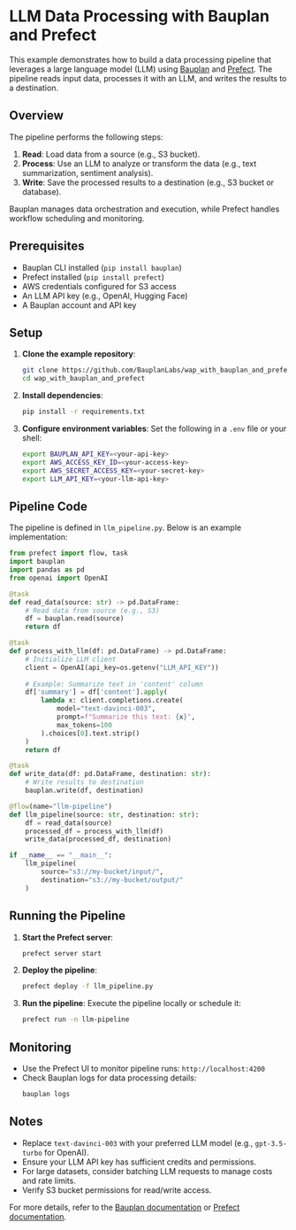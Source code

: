 # LLM Data Processing with Bauplan and Prefect

This example demonstrates how to build a data processing pipeline that leverages a large language model (LLM) using [Bauplan](https://docs.bauplanlabs.com/) and [Prefect](https://docs.prefect.io/). The pipeline reads input data, processes it with an LLM, and writes the results to a destination.

## Overview

The pipeline performs the following steps:
1. **Read**: Load data from a source (e.g., S3 bucket).
2. **Process**: Use an LLM to analyze or transform the data (e.g., text summarization, sentiment analysis).
3. **Write**: Save the processed results to a destination (e.g., S3 bucket or database).

Bauplan manages data orchestration and execution, while Prefect handles workflow scheduling and monitoring.

## Prerequisites

- Bauplan CLI installed (`pip install bauplan`)
- Prefect installed (`pip install prefect`)
- AWS credentials configured for S3 access
- An LLM API key (e.g., OpenAI, Hugging Face)
- A Bauplan account and API key

## Setup

1. **Clone the example repository**:
   ```bash
   git clone https://github.com/BauplanLabs/wap_with_bauplan_and_prefect.git
   cd wap_with_bauplan_and_prefect
   ```

2. **Install dependencies**:
   ```bash
   pip install -r requirements.txt
   ```

3. **Configure environment variables**:
   Set the following in a `.env` file or your shell:
   ```bash
   export BAUPLAN_API_KEY=<your-api-key>
   export AWS_ACCESS_KEY_ID=<your-access-key>
   export AWS_SECRET_ACCESS_KEY=<your-secret-key>
   export LLM_API_KEY=<your-llm-api-key>
   ```

## Pipeline Code

The pipeline is defined in `llm_pipeline.py`. Below is an example implementation:

```python
from prefect import flow, task
import bauplan
import pandas as pd
from openai import OpenAI

@task
def read_data(source: str) -> pd.DataFrame:
    # Read data from source (e.g., S3)
    df = bauplan.read(source)
    return df

@task
def process_with_llm(df: pd.DataFrame) -> pd.DataFrame:
    # Initialize LLM client
    client = OpenAI(api_key=os.getenv("LLM_API_KEY"))
    
    # Example: Summarize text in 'content' column
    df['summary'] = df['content'].apply(
        lambda x: client.completions.create(
            model="text-davinci-003",
            prompt=f"Summarize this text: {x}",
            max_tokens=100
        ).choices[0].text.strip()
    )
    return df

@task
def write_data(df: pd.DataFrame, destination: str):
    # Write results to destination
    bauplan.write(df, destination)

@flow(name="llm-pipeline")
def llm_pipeline(source: str, destination: str):
    df = read_data(source)
    processed_df = process_with_llm(df)
    write_data(processed_df, destination)

if __name__ == "__main__":
    llm_pipeline(
        source="s3://my-bucket/input/",
        destination="s3://my-bucket/output/"
    )
```

## Running the Pipeline

1. **Start the Prefect server**:
   ```bash
   prefect server start
   ```

2. **Deploy the pipeline**:
   ```bash
   prefect deploy -f llm_pipeline.py
   ```

3. **Run the pipeline**:
   Execute the pipeline locally or schedule it:
   ```bash
   prefect run -n llm-pipeline
   ```

## Monitoring

- Use the Prefect UI to monitor pipeline runs: `http://localhost:4200`
- Check Bauplan logs for data processing details:
  ```bash
  bauplan logs
  ```

## Notes

- Replace `text-davinci-003` with your preferred LLM model (e.g., `gpt-3.5-turbo` for OpenAI).
- Ensure your LLM API key has sufficient credits and permissions.
- For large datasets, consider batching LLM requests to manage costs and rate limits.
- Verify S3 bucket permissions for read/write access.

For more details, refer to the [Bauplan documentation](https://docs.bauplanlabs.com/) or [Prefect documentation](https://docs.prefect.io/).